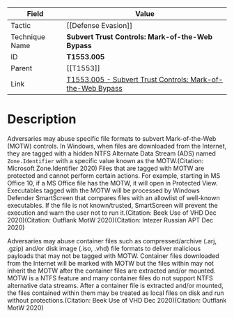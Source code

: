 
|Field|Value|
|---|---|
|Tactic|[[Defense Evasion]]|
|Technique Name|**Subvert Trust Controls: Mark-of-the-Web Bypass**|
|ID|**T1553.005**|
|Parent|[[T1553]]|
|Link|[T1553.005 - Subvert Trust Controls: Mark-of-the-Web Bypass](https://attack.mitre.org/techniques/T1553/005)|

# Description

Adversaries may abuse specific file formats to subvert Mark-of-the-Web (MOTW) controls. In Windows, when files are downloaded from the Internet, they are tagged with a hidden NTFS Alternate Data Stream (ADS) named <code>Zone.Identifier</code> with a specific value known as the MOTW.(Citation: Microsoft Zone.Identifier 2020) Files that are tagged with MOTW are protected and cannot perform certain actions. For example, starting in MS Office 10, if a MS Office file has the MOTW, it will open in Protected View. Executables tagged with the MOTW will be processed by Windows Defender SmartScreen that compares files with an allowlist of well-known executables. If the file is not known/trusted, SmartScreen will prevent the execution and warn the user not to run it.(Citation: Beek Use of VHD Dec 2020)(Citation: Outflank MotW 2020)(Citation: Intezer Russian APT Dec 2020)

Adversaries may abuse container files such as compressed/archive (.arj, .gzip) and/or disk image (.iso, .vhd) file formats to deliver malicious payloads that may not be tagged with MOTW. Container files downloaded from the Internet will be marked with MOTW but the files within may not inherit the MOTW after the container files are extracted and/or mounted. MOTW is a NTFS feature and many container files do not support NTFS alternative data streams. After a container file is extracted and/or mounted, the files contained within them may be treated as local files on disk and run without protections.(Citation: Beek Use of VHD Dec 2020)(Citation: Outflank MotW 2020)